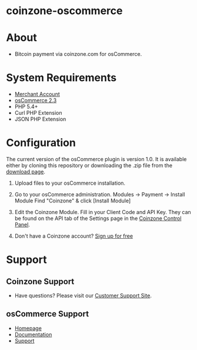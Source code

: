 # coinzone-oscommerce

#  About

  * Bitcoin payment via coinzone.com for osCommerce.

#  System Requirements

  * [Merchant Account](https://merchant.coinzone.com/signup?source=oscommerce)
  * [osCommerce 2.3](http://library.oscommerce.com/Online&en&oscom_2_3&getting_started&requirements)
  * PHP 5.4+
  * Curl PHP Extension
  * JSON PHP Extension

#  Configuration

The current version of the osCommerce plugin is version 1.0. It is available either by
cloning this repository or downloading the .zip file from the
[download page](https://github.com/CoinzoneBV/coinzone-oscommerce/archive/master.zip).

1. Upload files to your osCommerce installation.

2. Go to your osCommerce administration. Modules -&gt; Payment -&gt; Install Module
Find "Coinzone" & click [Install Module]

3. Edit the Coinzone Module. Fill in your Client Code and API Key. They can be found on the API tab of the Settings page in the [Coinzone Control Panel](https://merchant.coinzone.com/settings#apiTab).

4. Don't have a Coinzone account? [Sign up for free](https://merchant.coinzone.com/signup?source=oscommerce)

#  Support

##  Coinzone Support

  * Have questions? Please visit our [Customer Support Site](http://support.coinzone.com/).

##  osCommerce Support

  * [Homepage](http://oscommerce.com/)
  * [Documentation](http://library.oscommerce.com/Online&en&oscom_2_3)
  * [Support](http://www.oscommerce.com/Support)
